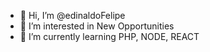 - 👋 Hi, I’m @edinaldoFelipe
- 👀 I’m interested in New Opportunities
- 🌱 I’m currently learning PHP, NODE, REACT
